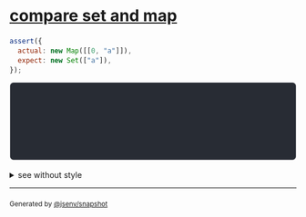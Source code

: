 # [compare set and map](../../set.test.js#L27)

```js
assert({
  actual: new Map([[0, "a"]]),
  expect: new Set(["a"]),
});
```

![img](throw.svg)

<details>
  <summary>see without style</summary>

```console
AssertionError: actual and expect are different

actual: Map(
  0 => "a",
)
expect: Set(
  "a",
)
```

</details>

---
<sub>
  Generated by <a href="https://github.com/jsenv/core/tree/main/packages/independent/snapshot">@jsenv/snapshot</a>
</sub>